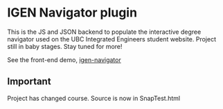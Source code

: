 # IGEN Navigator plugin

This is the JS and JSON backend to populate the interactive degree navigator used on the UBC Integrated Engineers student website.
Project still in baby stages. Stay tuned for more!

See the front-end demo, [igen-navigator](https://github.com/darshandsoni/igen-navigator)

## Important
Project has changed course. Source is now in SnapTest.html
